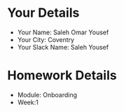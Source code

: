 <!--

You must title your PR like this:

COHORT_NAME | FIRST_NAME LAST_NAME | REPO_NAME | WEEK

For example,

ITP-OCT-24 | Carol Owen | GitHomeworkFixErrors | Week1

Complete the task list below this message.
If your PR is rejected, check the task list.

-->

# Your Details

- Your Name: Saleh Omar Yousef
- Your City: Coventry
- Your Slack Name: Saleh Yousef

# Homework Details

- Module: Onboarding
- Week:1
